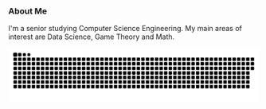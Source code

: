### About Me
I'm a senior studying Computer Science Engineering. My main areas of interest are Data Science, Game Theory and Math.


<a href=#><img src="commitcal.svg"></a>
